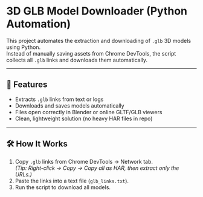 # 3D GLB Model Downloader (Python Automation)

This project automates the extraction and downloading of `.glb` 3D models using Python.  
Instead of manually saving assets from Chrome DevTools, the script collects all `.glb` links and downloads them automatically.

---

## 📌 Features
- Extracts `.glb` links from text or logs
- Downloads and saves models automatically
- Files open correctly in Blender or online GLTF/GLB viewers
- Clean, lightweight solution (no heavy HAR files in repo)

---

## 🛠️ How It Works
1. Copy `.glb` links from Chrome DevTools → Network tab.  
   *(Tip: Right-click → Copy → Copy all as HAR, then extract only the URLs.)*  
2. Paste the links into a text file (`glb_links.txt`).  
3. Run the script to download all models. 

